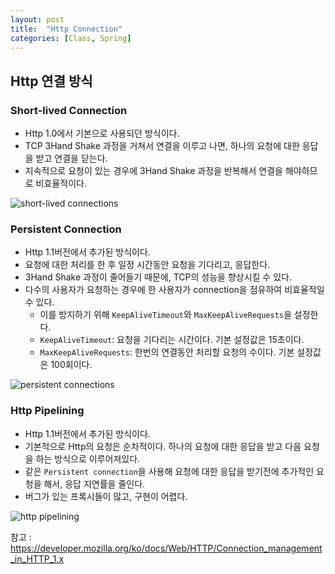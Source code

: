 ```yaml
---
layout: post
title:  "Http Connection"
categories: [Class, Spring]
---
```


## Http 연결 방식
### Short-lived Connection
- Http 1.0에서 기본으로 사용되던 방식이다.
- TCP 3Hand Shake 과정을 거쳐서 연결을 이루고 나면, 하나의 요청에 대한 응답을 받고 연결을 닫는다.
- 지속적으로 요청이 있는 경우에 3Hand Shake 과정을 반복해서 연결을 해야하므로 비효율적이다.

![short-lived connections](https://user-images.githubusercontent.com/42088125/98533178-fb014c00-22c5-11eb-81a9-60bbcb70d676.JPG)

### Persistent Connection
- Http 1.1버전에서 추가된 방식이다.
- 요청에 대한 처리를 한 후 일정 시간동안 요청을 기다리고, 응답한다.
- 3Hand Shake 과정이 줄어들기 때문에, TCP의 성능을 향상시킬 수 있다.
- 다수의 사용자가 요청하는 경우에 한 사용자가 connection을 점유하여 비효율적일 수 있다.
  - 이를 방지하기 위해 `KeepAliveTimeout`와 `MaxKeepAliveRequests`을 설정한다.
  - `KeepAliveTimeout`: 요청을 기다리는 시간이다. 기본 설정값은 15초이다.
  - `MaxKeepAliveRequests`: 한번의 연결동안 처리할 요청의 수이다. 기본 설정값은 100회이다.

![persistent connections](https://user-images.githubusercontent.com/42088125/98533238-0c4a5880-22c6-11eb-9d32-8b6d20552ecc.JPG)

### Http Pipelining
- Http 1.1버전에서 추가된 방식이다.
- 기본적으로 Http의 요청은 순차적이다. 하나의 요청에 대한 응답을 받고 다음 요청을 하는 방식으로 이루어져있다.
- 같은 `Persistent connection`을 사용해 요청에 대한 응답을 받기전에 추가적인 요청을 해서, 응답 지연률을 줄인다.
- 버그가 있는 프록시들이 많고, 구현이 어렵다.

![http pipelining](https://user-images.githubusercontent.com/42088125/98533282-1b310b00-22c6-11eb-965d-24dc63a49917.JPG)

참고 : https://developer.mozilla.org/ko/docs/Web/HTTP/Connection_management_in_HTTP_1.x